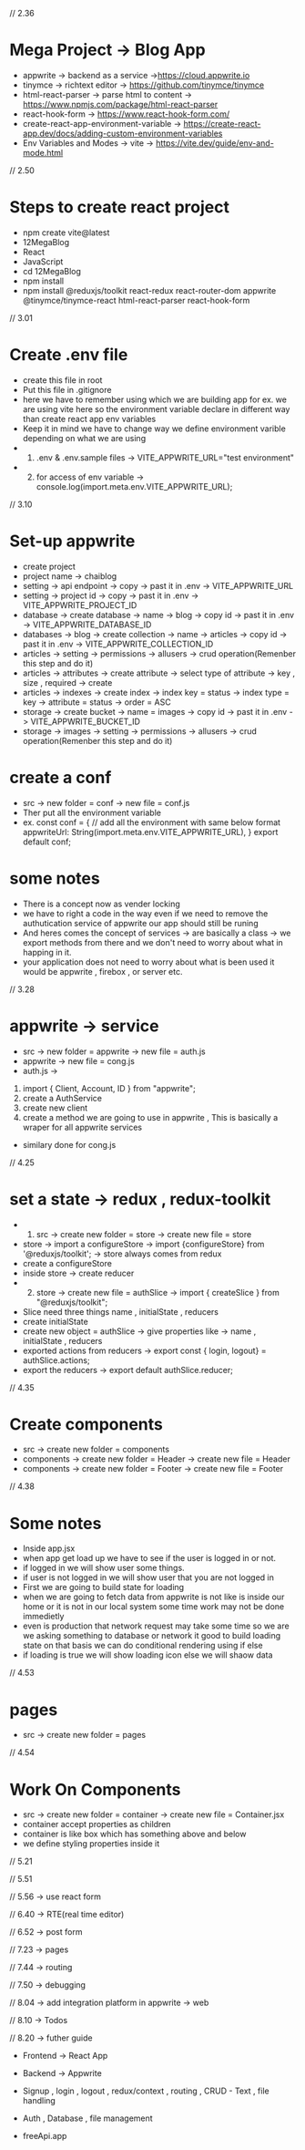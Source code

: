 // 2.36
# Mega Project -> Blog App
- appwrite -> backend as a service ->https://cloud.appwrite.io
- tinymce -> richtext editor -> https://github.com/tinymce/tinymce
- html-react-parser -> parse html to content -> https://www.npmjs.com/package/html-react-parser
- react-hook-form -> https://www.react-hook-form.com/
- create-react-app-environment-variable ->      https://create-react-app.dev/docs/adding-custom-environment-variables
- Env Variables and Modes -> vite ->
https://vite.dev/guide/env-and-mode.html

// 2.50
# Steps to create react project
- npm create vite@latest
- 12MegaBlog
- React
- JavaScript
- cd 12MegaBlog
- npm install
- npm install @reduxjs/toolkit react-redux react-router-dom appwrite @tinymce/tinymce-react html-react-parser react-hook-form

// 3.01
# Create .env file
- create this file in root 
- Put this file in .gitignore
- here we have to remember using which we are building app for ex. we are using vite here so the environment variable declare in different way than create react app env variables
- Keep it in mind we have to change way we define environment varible depending on what we are using
- 1. .env & .env.sample files -> VITE_APPWRITE_URL="test environment"
- 2. for access of env variable -> console.log(import.meta.env.VITE_APPWRITE_URL);

// 3.10
# Set-up appwrite
- create project
- project name -> chaiblog
- setting -> api endpoint -> copy -> past it in .env -> VITE_APPWRITE_URL
- setting -> project id -> copy -> past it in .env -> VITE_APPWRITE_PROJECT_ID
- database -> create database -> name -> blog -> copy id -> past it in .env -> VITE_APPWRITE_DATABASE_ID
- databases -> blog -> create collection -> name -> articles -> copy id -> past it in .env -> VITE_APPWRITE_COLLECTION_ID
- articles -> setting -> permissions -> allusers -> crud operation(Remenber this step and do it)
- articles -> attributes -> create attribute -> select type of attribute -> key , size , required -> create
- articles -> indexes -> create index -> index key = status -> index type = key -> attribute = status -> order = ASC
- storage -> create bucket -> name = images -> copy id -> past it in .env -> VITE_APPWRITE_BUCKET_ID
- storage -> images -> setting -> permissions -> allusers -> crud operation(Remenber this step and do it)

# create a conf
- src -> new folder = conf -> new file = conf.js
- Ther put all the environment variable 
- ex. 
const conf = {
    // add all the environment with same below format
    appwriteUrl: String(import.meta.env.VITE_APPWRITE_URL),
}
export default conf;


# some notes 
- There is a concept now as vender locking 
- we have to right a code in the way even if we need to remove the authutication service of appwrite our app should still be runing
- And heres comes the concept of services -> are basically a class -> we export methods from there and we don't need to worry about what in happing in it.
- your application does not need to worry about what is been used it would be appwrite , firebox , or server etc.

// 3.28
# appwrite -> service
- src -> new folder = appwrite -> new file = auth.js
- appwrite -> new file = cong.js
- auth.js -> 
1. import { Client, Account, ID } from "appwrite";
2. create a AuthService
3. create new client
4. create a method we are going to use in appwrite , This is basically a wraper for all appwrite services
- similary done for cong.js

// 4.25
# set a state -> redux , redux-toolkit
- 1. src -> create new folder = store -> create new file = store
- store -> import a configureStore -> import {configureStore} from '@reduxjs/toolkit'; -> store always comes from redux
- create a configureStore
- inside store -> create reducer
- 2. store -> create new file = authSlice -> import { createSlice } from "@reduxjs/toolkit";
- Slice need three things name , initialState , reducers
- create initialState
- create new object = authSlice -> give properties like -> name , initialState , reducers
- exported actions from reducers -> export const { login, logout} = authSlice.actions;
- export the reducers -> export default authSlice.reducer;

// 4.35
# Create components
- src -> create new folder = components
- components -> create new folder = Header -> create new file = Header
- components -> create new folder = Footer -> create new file = Footer

// 4.38
# Some notes 
- Inside app.jsx
- when app get load up we have to see if the user is logged in or not.
- if logged in we will show user some things.
- if user is not logged in we will show user that you are not logged in
- First we are going to build state for loading
- when we are going to fetch data from appwrite is not like is inside our home or it is not in our local system some time work may not be done immedietly 
- even is production that network request may take some time so we are we asking something to database or network it good to build loading state on that basis we can do conditional rendering  using if else 
- if loading is true we will show loading icon else we will shaow data

// 4.53
# pages
- src -> create new folder = pages

// 4.54
# Work On Components
- src -> create new folder = container -> create new file = Container.jsx 
- container accept properties as children 
- container is like box which has something above and below
- we define styling properties inside it

// 5.21

// 5.51

// 5.56 -> use react form

// 6.40 -> RTE(real time editor)

// 6.52 -> post form

// 7.23 -> pages

// 7.44 -> routing

// 7.50 -> debugging

// 8.04 -> add integration platform in appwrite -> web

// 8.10 -> Todos

// 8.20 -> futher guide
- Frontend -> React App
- Backend -> Appwrite
- Signup , login , logout , redux/context , routing , CRUD - Text , file handling
- Auth , Database , file management

- freeApi.app 